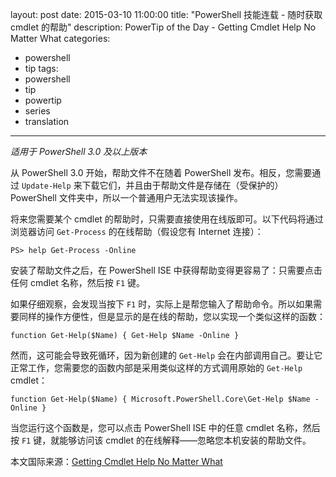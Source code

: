 ﻿layout: post
date: 2015-03-10 11:00:00
title: "PowerShell 技能连载 - 随时获取 cmdlet 的帮助"
description: PowerTip of the Day - Getting Cmdlet Help No Matter What
categories:
- powershell
- tip
tags:
- powershell
- tip
- powertip
- series
- translation
---
_适用于 PowerShell 3.0 及以上版本_

从 PowerShell 3.0 开始，帮助文件不在随着 PowerShell 发布。相反，您需要通过 `Update-Help` 来下载它们，并且由于帮助文件是存储在（受保护的）PowerShell 文件夹中，所以一个普通用户无法实现该操作。

将来您需要某个 cmdlet 的帮助时，只需要直接使用在线版即可。以下代码将通过浏览器访问 `Get-Process` 的在线帮助（假设您有 Internet 连接）：

    PS> help Get-Process -Online

安装了帮助文件之后，在 PowerShell ISE 中获得帮助变得更容易了：只需要点击任何 cmdlet 名称，然后按 `F1` 键。


如果仔细观察，会发现当按下 `F1` 时，实际上是帮您输入了帮助命令。所以如果需要同样的操作方便性，但是显示的是在线的帮助，您以实现一个类似这样的函数：

    function Get-Help($Name) { Get-Help $Name -Online }  

然而，这可能会导致死循环，因为新创建的 `Get-Help` 会在内部调用自己。要让它正常工作，您需要您的函数内部是采用类似这样的方式调用原始的 `Get-Help` cmdlet：

    function Get-Help($Name) { Microsoft.PowerShell.Core\Get-Help $Name -Online } 

当您运行这个函数是，您可以点击 PowerShell ISE 中的任意 cmdlet 名称，然后按 `F1` 键，就能够访问该 cmdlet 的在线解释——忽略您本机安装的帮助文件。

<!--more-->
本文国际来源：[Getting Cmdlet Help No Matter What](http://community.idera.com/powershell/powertips/b/tips/posts/getting-cmdlet-help-no-matter-what)
